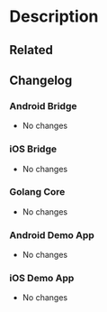 # Description

<!-- Describe anything relevant about your PR here. -->

## Related

<!-- List related issues and pull requests here using either the keyword
"fixes" or "addresses", for example:
	- fixes #42
	- fixes #24
	- addresses #1337
-->

## Changelog

<!-- This section is used by the CI to generate the changelog.
Please list all changes made by your PR in the different subsections in a clear
and concise manner.

If there are no changes in some of the subsections listed below, please leave
them as they are with the bullet point stating "No changes".
-->

### Android Bridge

- No changes

### iOS Bridge

- No changes

### Golang Core

- No changes

### Android Demo App

- No changes

### iOS Demo App

- No changes

<!-- Please don't write anything after the changelog. -->
